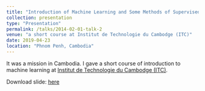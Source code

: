 ```yaml
---
title: "Introduction of Machine Learning and Some Methods of Supervised Classification"
collection: presentation
type: "Presentation"
permalink: /talks/2014-02-01-talk-2
venue: "a short course at Institut de Technologie du Cambodge (ITC)"
date: 2019-04-23
location: "Phnom Penh, Cambodia"
---
```


It was a mission in Cambodia. I gave a short course of introduction to machine learning at [Institut de Technologie du Cambodge (ITC)](http://www.itc.edu.kh/fr/).

Download slide: [here](/files/itc1.pdf)
